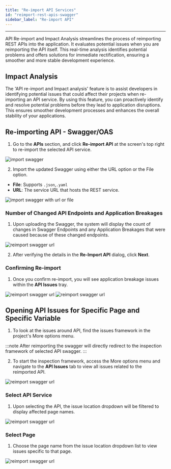 ```yaml
---
title: "Re-import API Services"
id: "reimport-rest-apis-swagger"
sidebar_label: "Re-import API"
---
```

---

API Re-import and Impact Analysis streamlines the process of reimporting REST APIs into the application. It evaluates potential issues when you are reimporting the API itself. This real-time analysis identifies potential problems and offers solutions for immediate rectification, ensuring a smoother and more stable development experience.

## Impact Analysis

The 'API re-import and Impact analysis' feature is to assist developers in identifying potential issues that could affect their projects when re-importing an API service. By using this feature, you can proactively identify and resolve potential problems before they lead to application disruptions. This ensures smoother development processes and enhances the overall stability of your applications.

## Re-importing API - Swagger/OAS

1. Go to the **APIs** section, and click **Re-import API** at the screen's top right to re-import the selected API service.

![import swagger](/learn/assets/reimport-swagger.PNG)

2. Import the updated Swagger using either the URL option or the File option.

- **File**: Supports `.json`,`.yaml`  
- **URL**: The service URL that hosts the REST service.  

![import swagger with url or file](/learn/assets/upload-updated-file-url-swagger.PNG)

### Number of Changed API Endpoints and Application Breakages

1. Upon uploading the Swagger, the system will display the count of changes in Swagger Endpoints and any Application Breakages that were caused because of these changed endpoints.

![reimport swagger url](/learn/assets/reimport-swagger-url.PNG)

2. After verifying the details in the **Re-Import API** dialog, click **Next**.

### Confirming Re-import

1. Once you confirm re-import, you will see application breakage issues within the **API Issues** tray.

![reimport swagger url](/learn/assets/confirm-reimport.PNG)
![reimport swagger url](/learn/assets/API-reimport-tray.PNG)

## Opening API Issues for Specific Page and Specific Variable

1. To look at the issues around API, find the issues framework in the project's More options menu.

:::note
After reimporting the swagger will directly redirect to the inspection framework of selected API swagger.
:::

2. To start the inspection framework, access the More options menu and navigate to the **API Issues** tab to view all issues related to the reimported API.

![reimport swagger url](/learn/assets/API-reimport-tray.PNG)

### Select API Service

1. Upon selecting the API, the issue location dropdown will be filtered to display affected page names.

![reimport swagger url](/learn/assets/APIselection-reimport-tray.PNG)

### Select Page

1. Choose the page name from the issue location dropdown list to view issues specific to that page.

![reimport swagger url](/learn/assets/Pageselection-reimport-tray.PNG)

